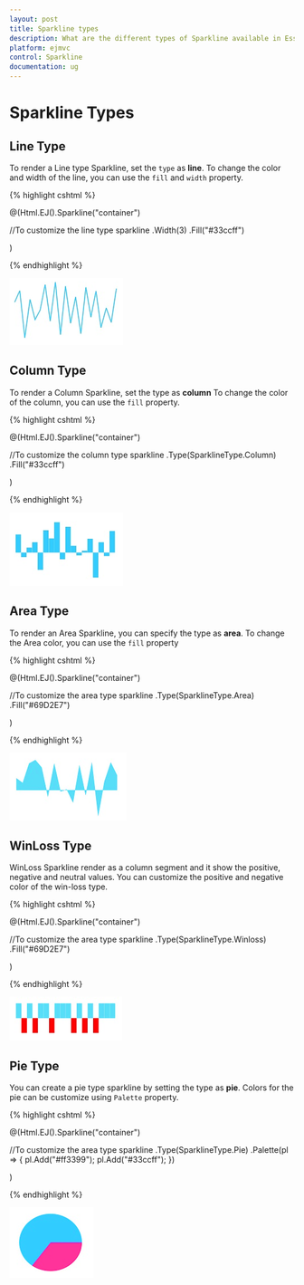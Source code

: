 ```yaml
---
layout: post
title: Sparkline types
description: What are the different types of Sparkline available in Essential cshtml Chart.
platform: ejmvc
control: Sparkline
documentation: ug
---
```


# Sparkline Types

## Line Type

To render a Line type Sparkline, set the `type` as **line**. To change the color and width of the line, you can use the `fill` and `width` property.	

{% highlight cshtml %}

@(Html.EJ().Sparkline("container")

 //To customize the  line type sparkline
.Width(3)
.Fill("#33ccff")
 
 )

{% endhighlight %}

![](Sparkline-Types_images/Sparkline-Types_img1.png)

## Column Type

To render a Column Sparkline, set the type as **column** To change the color of the column, you can use the `fill` property.

{% highlight cshtml %}

@(Html.EJ().Sparkline("container")

 //To customize the column type sparkline
.Type(SparklineType.Column)
.Fill("#33ccff")
 
 )

{% endhighlight %}

![](Sparkline-Types_images/Sparkline-Types_img2.png)

## Area Type

To render an Area Sparkline, you can specify the type as **area**. To change the Area color, you can use the `fill` property

{% highlight cshtml %}

@(Html.EJ().Sparkline("container")

 //To customize the area type sparkline
.Type(SparklineType.Area)
.Fill("#69D2E7")
 
 )

{% endhighlight %}

![](Sparkline-Types_images/Sparkline-Types_img3.png)

## WinLoss Type

WinLoss Sparkline render as a column segment and it show the positive, negative and neutral values. You can customize the positive and negative color of the win-loss type.

{% highlight cshtml %}

@(Html.EJ().Sparkline("container")

 //To customize the area type sparkline
.Type(SparklineType.Winloss)
.Fill("#69D2E7")
 
 )

{% endhighlight %}

![](Sparkline-Types_images/Sparkline-Types_img4.png)

## Pie Type

You can create a pie type sparkline by setting the type as **pie**. Colors for the pie can be customize using `Palette` property.

{% highlight cshtml %}

@(Html.EJ().Sparkline("container")

 //To customize the area type sparkline
.Type(SparklineType.Pie)
.Palette(pl => { pl.Add("#ff3399"); pl.Add("#33ccff");  })
 
 )

{% endhighlight %}

![](Sparkline-Types_images/Sparkline-Types_img5.png)

